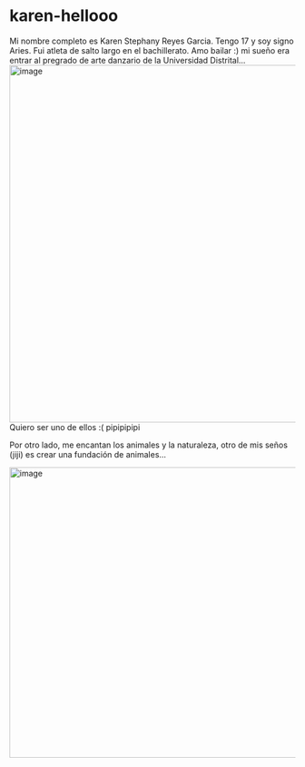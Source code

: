 # karen-hellooo
Mi nombre completo es Karen Stephany Reyes Garcia.
Tengo 17 y soy signo Aries.
Fui atleta de salto largo en el bachillerato.
Amo bailar :) mi sueño era entrar al pregrado de arte danzario de la Universidad Distrital...
<img width="1200" height="630" alt="image" src="https://github.com/user-attachments/assets/479e489d-9768-4758-a504-a5153847e554" />
Quiero ser uno de ellos :( pipipipipi


Por otro lado, me encantan los animales y la naturaleza, otro de mis seños (jiji) es crear una fundación de animales...


<img width="512" height="512" alt="image" src="https://github.com/user-attachments/assets/81d803b0-50ce-4c9b-8265-baa13a5af97f" />
